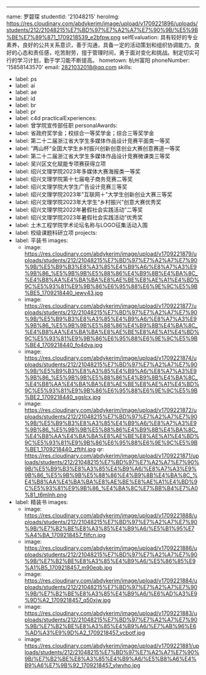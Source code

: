 ---
name: 罗碧琛
studentId: '21048215'
heroImg: https://res.cloudinary.com/abdykerim/image/upload/v1709221896/uploads/students/212/21048215%E7%BD%97%E7%A2%A7%E7%90%9B/%E5%9B%BE%E7%89%871_1709218539_e2bfpw.png
selfEvaluation: 具有较好的专业素养，良好的公共关系意识，善于沟通，具备一定的活动策划和组织协调能力。良好的心态和责任感，吃苦耐劳，擅于管理时间，勇于面对变化和挑战。制定切实可行的学习计划，勤于学习能不断提高。
hometown: 杭州富阳
phoneNumber: '15858143570'
email: 2821032018@qq.com
skills:
  - label: ps
  - label: ai
  - label: ae
  - label: id
  - label: br
  - label: pr
  - label: c4d
practicalExperiences:
  - label: 曾学院宣传部任职
personalAwards:
  - label: 省政府奖学金；校综合一等奖学金；综合三等奖学金
  - label: 第二十二届浙江省大学生多媒体作品设计竞赛平面类一等奖
  - label: ”两山杯“全国大学生乡村振兴创新创意创业大赛创意赛道一等奖
  - label: 第二十二届浙江省大学生多媒体作品设计竞赛微课类三等奖
  - label: 吴兴区文化赋能专项赛获得立项
  - label: 绍兴文理学院2023年多媒体大赛海报类一等奖
  - label: 绍兴文理学院第十七届电子商务竞赛二等奖
  - label: 绍兴文理学院大学生广告设计竞赛三等奖
  - label: 绍兴文理学院2023年"互联网＋"大学生创新创业大赛三等奖
  - label: 绍兴文理学院2023年大学生“乡村振兴”创意大赛优秀奖
  - label: 绍兴文理学院2022年暑假社会实践活动”二等奖
  - label: 绍兴文理学院2023年暑假社会实践活动”优秀奖
  - label: 土木工程学院学术论坛名称与LOGO征集活动入围
  - label: 校级课题科研立项
projects:
  - label: 平装书
    images:
      - image: https://res.cloudinary.com/abdykerim/image/upload/v1709221879/uploads/students/212/21048215%E7%BD%97%E7%A2%A7%E7%90%9B/%E5%B9%B3%E8%A3%85%E4%B9%A6/%E8%A7%A3%E9%9B%86_%E5%9B%9B%E5%88%86%E4%B9%8B%E4%BA%8C_%E4%B8%AA%E4%BA%BA%E8%AE%BE%E8%AE%A1%E4%BD%9C%E5%93%81%E9%9B%86%E6%95%88%E6%9E%9C%E5%9B%BE5_1709218440_iewy43.jpg
      - image: https://res.cloudinary.com/abdykerim/image/upload/v1709221877/uploads/students/212/21048215%E7%BD%97%E7%A2%A7%E7%90%9B/%E5%B9%B3%E8%A3%85%E4%B9%A6/%E8%A7%A3%E9%9B%86_%E5%9B%9B%E5%88%86%E4%B9%8B%E4%BA%8C_%E4%B8%AA%E4%BA%BA%E8%AE%BE%E8%AE%A1%E4%BD%9C%E5%93%81%E9%9B%86%E6%95%88%E6%9E%9C%E5%9B%BE4_1709218440_fo4dva.jpg
      - image: https://res.cloudinary.com/abdykerim/image/upload/v1709221874/uploads/students/212/21048215%E7%BD%97%E7%A2%A7%E7%90%9B/%E5%B9%B3%E8%A3%85%E4%B9%A6/%E8%A7%A3%E9%9B%86_%E5%9B%9B%E5%88%86%E4%B9%8B%E4%BA%8C_%E4%B8%AA%E4%BA%BA%E8%AE%BE%E8%AE%A1%E4%BD%9C%E5%93%81%E9%9B%86%E6%95%88%E6%9E%9C%E5%9B%BE2_1709218440_sgslcx.jpg
      - image: https://res.cloudinary.com/abdykerim/image/upload/v1709221872/uploads/students/212/21048215%E7%BD%97%E7%A2%A7%E7%90%9B/%E5%B9%B3%E8%A3%85%E4%B9%A6/%E8%A7%A3%E9%9B%86_%E5%9B%9B%E5%88%86%E4%B9%8B%E4%BA%8C_%E4%B8%AA%E4%BA%BA%E8%AE%BE%E8%AE%A1%E4%BD%9C%E5%93%81%E9%9B%86%E6%95%88%E6%9E%9C%E5%9B%BE1_1709218440_zftjhl.jpg
    qr: https://res.cloudinary.com/abdykerim/image/upload/v1709221871/uploads/students/212/21048215%E7%BD%97%E7%A2%A7%E7%90%9B/%E5%B9%B3%E8%A3%85%E4%B9%A6/%E8%A7%A3%E9%9B%86_%E5%9B%9B%E5%88%86%E4%B9%8B%E4%BA%8C_%E4%B8%AA%E4%BA%BA%E8%AE%BE%E8%AE%A1%E4%BD%9C%E5%93%81%E9%9B%86_%E4%BA%8C%E7%BB%B4%E7%A0%81_t6mlnh.png
  - label: 精装书
    images:
      - image: https://res.cloudinary.com/abdykerim/image/upload/v1709221888/uploads/students/212/21048215%E7%BD%97%E7%A2%A7%E7%90%9B/%E7%B2%BE%E8%A3%85%E4%B9%A6/%E5%B1%95%E7%A4%BA_1709218457_flifcn.jpg
      - image: https://res.cloudinary.com/abdykerim/image/upload/v1709221886/uploads/students/212/21048215%E7%BD%97%E7%A2%A7%E7%90%9B/%E7%B2%BE%E8%A3%85%E4%B9%A6/%E5%86%85%E9%A1%B5_1709218457_m90eqb.jpg
      - image: https://res.cloudinary.com/abdykerim/image/upload/v1709221884/uploads/students/212/21048215%E7%BD%97%E7%A2%A7%E7%90%9B/%E7%B2%BE%E8%A3%85%E4%B9%A6/%E6%AD%A3%E9%9D%A2_1709218457_q50xjw.jpg
      - image: https://res.cloudinary.com/abdykerim/image/upload/v1709221883/uploads/students/212/21048215%E7%BD%97%E7%A2%A7%E7%90%9B/%E7%B2%BE%E8%A3%85%E4%B9%A6/%E7%AB%96%E6%AD%A3%E9%9D%A2_1709218457_ycbotf.jpg
      - image: https://res.cloudinary.com/abdykerim/image/upload/v1709221881/uploads/students/212/21048215%E7%BD%97%E7%A2%A7%E7%90%9B/%E7%B2%BE%E8%A3%85%E4%B9%A6/%E5%B8%A6%E4%B9%A6%E7%9B%92_1709218457_ylwvho.jpg
